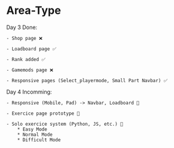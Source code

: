 # Area-Type

Day 3 Done:

    - Shop page ❌

    - Loadboard page ✅

    - Rank added ✅

    - Gamemods page ❌

    - Responsive pages (Select_playermode, Small Part Navbar) ✅


Day 4 Incomming:

    - Responsive (Mobile, Pad) -> Navbar, Loadboard 💭

    - Exercice page prototype 💭

    - Solo exercice system (Python, JS, etc.) 💭
        * Easy Mode
        * Normal Mode
        * Difficult Mode